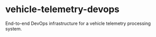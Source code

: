 # vehicle-telemetry-devops
End-to-end DevOps infrastructure for a vehicle telemetry processing system.
